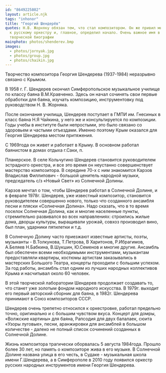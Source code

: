 ```yaml
---
id: "8649225802"
layout: article.njk
tags: "inhonor"
title: "Георгий Шендерёв"
quotes: Н.В. Жорняку обязан тем, что стал композитором. Он же привил мне любовь
  к русскому оркестру и, главное, определил начало. Очень важное имя в моей
  творческой биографии
mainphoto: photos/shenderev.bmp
images:
  - photos/jornyak.jpg
  - photos/group.jpg
  - photos/chaikin.jpg
---
```

Творчество композитора Георгия Шендерева (1937-1984) неразрывно связано с Крымом. 

В 1958 г. Г. Шендерев окончил Симферопольское музыкальное училище по классу баяна В.М.Кравченко. Здесь он начал сочинять свои первые обработки для баяна, изучать композицию, инструментовку под руководством Н. В. Жорняка.

После окончания училища, Шендерев поступает в ГМПИ им. Гнесиных в класс баяна Н.Я Чайкина, у него же и консультируется по композиции. Годы учебы в институте были непростыми, это было связано со здоровьем и частыми отъездами. Именно поэтому Крым оказался для Георгия Шендерева местом притяжения.

С 1969года он живет и работает в Крыму. В основном работал баянистом в домах отдыха г.Саки, п.

Планерское. В селе Кольчугино Шендерев становится руководителем эстрадного оркестра, и все это время он неустанно совершенствует мастерство композитора. В середине 70-х с ним знакомится Карзов Владислав Филлипович - большой ценитель народной музыки, председатель с/з «Новый Свет» из Солнечной Долины.

Карзов мечтал о том, чтобы Шендерев работал в Солнечной Долине, и в феврале 1978г. Шендерев, уже известный композитор, становится руководителем совершенно нового, только что созданного ансамбля песни и пляски «Солнечная Долина». Надо сказать, что в то время поселок Солнечная Долина, как и многие населенные пункты, стремительно развивался во всех направлениях: строились жилые дома, дворцы культуры, выращивали урожай, совхоз производил вино, был план, ударники пятилетки и т.д. 

В Солнечную Долину часто приезжают известные артисты, поэты, музыканты - В.Толкунова, Т.Петрова, В Харитонов, Р.Ибрагимов, А.Беляев Н.Бабкина, В.Шукшин, Ю.Семенов и многие другие. Ансамбль был обеспечен всеми необходимыми инструментами, музыкантам предоставляли квартиры, костюмы артистам заказывались в мастерских Большого Театра, концерты проходили с большим успехом. За год работы, ансамбль стал одним из лучших народных коллективов Крыма и насчитывал около 60 человек. 

В этой творческой лаборатории Шендерев продолжает создавать то, что станет уже золотым фондом народного искусства. В 1979г. выходит его первый авторский сборник для баяна, в 1982г. Шендерева принимают в Союз композиторов СССР. 

Шендерев очень трепетно относился к оркестровке, работал предельно точно, оригинально и с большим чувством вкуса. Концерт для домры, «Волжские картины» для баяна, Рапсодия для двух балалаек, сюита «Узоры луговые», песни, аранжировки для ансамблей в большом количестве - далеко не полный список сочинений созданных в Солнечной Долине.

Жизнь композитора трагически оборвалась 5 августа 1984года. Прошло более 30 лет, но память о композиторе жива в его музыке. В Солнечной Долине названа улица в его честь, в Судаке - музыкальная школа имени Г.Шендерева, а в Симферополе в 2010 году появился оркестр русских народных инструментов имени Георгия Шендерева.
